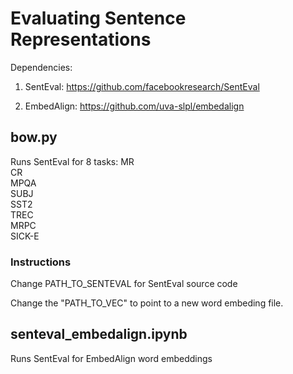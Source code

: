 # Evaluating Sentence Representations

Dependencies: 

1. SentEval: https://github.com/facebookresearch/SentEval

2. EmbedAlign: https://github.com/uva-slpl/embedalign


## bow.py
Runs SentEval for 8 tasks:
            MR     
            CR     
            MPQA   
            SUBJ   
            SST2   
            TREC   
            MRPC   
            SICK-E 
           
### Instructions
Change PATH_TO_SENTEVAL for SentEval source code

Change the "PATH_TO_VEC" to point to a new word embeding file.
            
            
            
## senteval_embedalign.ipynb
Runs SentEval for EmbedAlign word embeddings




